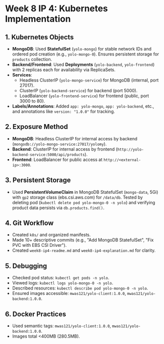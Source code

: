# Week 8 IP 4: Kubernetes Implementation

## 1. Kubernetes Objects
- **MongoDB**: Used **StatefulSet** (`yolo-mongo`) for stable network IDs and ordered pod creation (e.g., `yolo-mongo-0`). Ensures persistent storage for `products` collection.
- **Backend/Frontend**: Used **Deployments** (`yolo-backend`, `yolo-frontend`) with 2 replicas each for availability via ReplicaSets.
- **Services**: 
  - Headless ClusterIP (`yolo-mongo-service`) for MongoDB (internal, port 27017).
  - ClusterIP (`yolo-backend-service`) for backend (port 5000).
  - LoadBalancer (`yolo-frontend-service`) for frontend (public, port 3000 to 80).
- **Labels/Annotations**: Added `app: yolo-mongo`, `app: yolo-backend`, etc., and annotations like `version: "1.0.0"` for tracking.

## 2. Exposure Method
- **MongoDB**: Headless ClusterIP for internal access by backend (`mongodb://yolo-mongo-service:27017/yolomy`).
- **Backend**: ClusterIP for internal access by frontend (`http://yolo-backend-service:5000/api/products`).
- **Frontend**: LoadBalancer for public access at `http://<external-ip>:3000`.

## 3. Persistent Storage
- Used **PersistentVolumeClaim** in MongoDB StatefulSet (`mongo-data`, 5Gi) with `gp2` storage class (ebs.csi.aws.com) for `/data/db`. Tested by deleting pod (`kubectl delete pod yolo-mongo-0 -n yolo`) and verifying product data persists via `db.products.find()`.

## 4. Git Workflow
- Created `k8s/` and organized manifests.
- Made 10+ descriptive commits (e.g., "Add MongoDB StatefulSet", "Fix PVC with EBS CSI Driver").
- Created `week8-ip4-readme.md` and `week8-ip4-explanation.md` for clarity.

## 5. Debugging
- Checked pod status: `kubectl get pods -n yolo`.
- Viewed logs: `kubectl logs yolo-mongo-0 -n yolo`.
- Described resources: `kubectl describe pod yolo-mongo-0 -n yolo`.
- Ensured images accessible: `mwas121/yolo-client:1.0.0`, `mwas121/yolo-backend:1.0.0`.

## 6. Docker Practices
- Used semantic tags: `mwas121/yolo-client:1.0.0`, `mwas121/yolo-backend:1.0.0`.
- Images total <400MB (280.5MB).